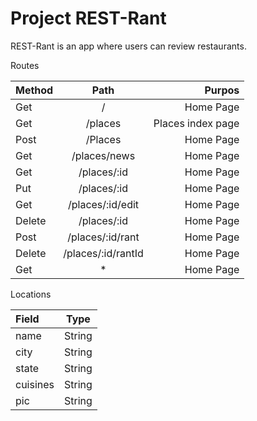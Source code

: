 # Project REST-Rant

REST-Rant is an app where users can review restaurants.

Routes

| Method      | Path              | Purpos            |
| :---        |    :----:         |          ---:     |
| Get         | /                 | Home Page         |
| Get         | /places           | Places index page |
| Post        | /Places           | Home Page         |
| Get         | /places/news      | Home Page         |
| Get         | /places/:id       | Home Page         |
| Put         | /places/:id       | Home Page         |
| Get         | /places/:id/edit  | Home Page         |
| Delete      | /places/:id       | Home Page         |
| Post        | /places/:id/rant  | Home Page         |
| Delete      | /places/:id/rantId| Home Page         |
| Get         | *                 | Home Page         |


Locations 

| Field         | Type     | 
| :---          | :----:   | 
| name          | String   | 
| city          | String   |
| state         | String   |
| cuisines      | String   |
| pic           | String   |



